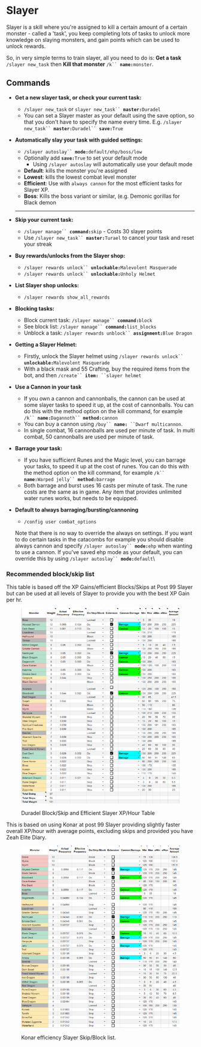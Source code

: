 # Slayer

Slayer is a skill where you're assigned to kill a certain amount of a certain monster - called a 'task', you keep completing lots of tasks to unlock more knowledge on slaying monsters, and gain points which can be used to unlock rewards.

So, in very simple terms to train slayer, all you need to do is: **Get a task** `/slayer new_task` then **Kill that monster** `/k`` `**`name:`**`monster`.

## Commands

*   **Get a new slayer task, or check your current task:**

    * `/slayer new_task` or `slayer new_task`` `**`master:`**`Duradel`
    * You can set a Slayer master as your default using the save option, so that you don't have to specify the name every time. E.g.  `/slayer new_task`` `**`master:`**`Duradel`` `**`save:`**`True`


*   **Automatically slay your task with guided settings:**

    * `/slayer autoslay`` `**`mode:`**`default/ehp/boss/low`
    * Optionally add **`save:`**`True` to set your default mode
      * Using `/slayer autoslay` will automatically use your default mode
    * **Default**: kills the monster you're assigned
    * **Lowest**: kills the lowest combat level monster
    * **Efficient**: Use with `always cannon` for the most efficient tasks for Slayer XP.
    * **Boss**: Kills the boss variant or similar, (e.g. Demonic gorillas for Black demon

    ****
*   **Skip your current task:**

    * `/slayer manage`` `**`command:`**`skip` - Costs 30 slayer points
    * Use  `/slayer new_task`` `**`master:`**`Turael` to cancel your task and reset your streak


*   **Buy rewards/unlocks from the Slayer shop:**

    * `/slayer rewards unlock`` `**`unlockable:`**`Malevolent Masquerade`
    * `/slayer rewards unlock`` `**`unlockable:`**`Unholy Helmet`


*   **List Slayer shop unlocks:**

    * `/slayer rewards show_all_rewards`


*   **Blocking tasks:**

    * Block current task: `/slayer manage`` `**`command:`**`block`
    * See block list: `/slayer manage`` `**`command:`**`list_blocks`
    * Unblock a task: `/slayer rewards unblock`` `**`assignment:`**`Blue Dragon`


*   **Getting a Slayer Helmet:**

    * Firstly, unlock the Slayer helmet using `/slayer rewards unlock`` `**`unlockable:`**`Malevolent Masquerade`
    * With a black mask and 55 Crafting, buy the required items from the bot, and then `/create`` `**`item:`**` ``slayer helmet`&#x20;


*   **Use a Cannon in your task**

    * If you own a cannon and cannonballs, the cannon can be used at some slayer tasks to speed it up, at the cost of cannonballs. You can do this with the method option on the kill command, for example `/k`` `**`name:`**`Dagannoth`` `**`method:`**`cannon`
    * You can buy a cannon using `/buy`` `**`name:`**` ``Dwarf multicannon`.
    * In single combat, 16 cannonballs are used per minute of task. In multi combat, 50 cannonballs are used per minute of task.


*   **Barrage your task:**

    * If you have sufficient Runes and the Magic level, you can barrage your tasks, to speed it up at the cost of runes. You can do this with the method option on the kill command, for example `/k`` `**`name:`**`Warped jelly`` `**`method:`**`barrage`
    * Both barrage and burst uses 16 casts per minute of task. The rune costs are the same as in game. Any item that provides unlimited water runes works, but needs to be equipped.


*   **Default to always barraging/bursting/cannoning**

    * `/config user combat_options`

    Note that there is no way to override the always on settings. If you want to do certain tasks in the catacombs for example you should disable always cannon and specify `/slayer autoslay`` `**`mode:`**`ehp` when wanting to use a cannon. If you've saved ehp mode as your default, you can override this by using `/slayer autoslay`` `**`mode:`**`default`\


### Recommended block/skip list

This table is based off the XP Gains/efficient Blocks/Skips at Post 99 Slayer but can be used at all levels of Slayer to provide you with the best XP Gain per hr.

<figure><img src="../../.gitbook/assets/Duradaddy.png" alt=""><figcaption><p>Duradel Block/Skip and Efficient Slayer XP/Hour Table</p></figcaption></figure>

This is based on using Konar at post 99 Slayer providing slightly faster overall XP/hour with average points, excluding skips and provided you have Zeah Elite Diary.

<figure><img src="../../.gitbook/assets/Konarmommy.png" alt=""><figcaption><p>Konar efficiency Slayer Skip/Block list.</p></figcaption></figure>
